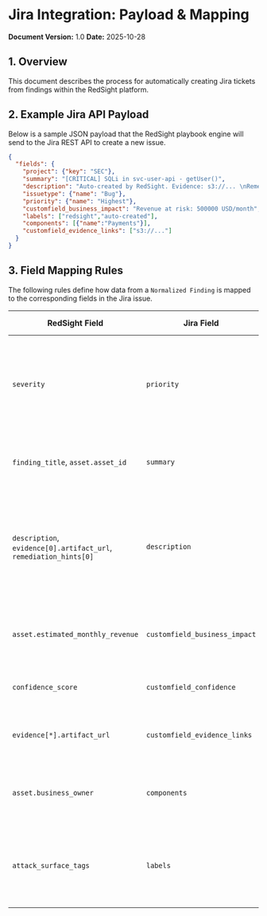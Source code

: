 # Jira Integration: Payload & Mapping

**Document Version:** 1.0
**Date:** 2025-10-28

## 1. Overview

This document describes the process for automatically creating Jira tickets from findings within the RedSight platform.

## 2. Example Jira API Payload

Below is a sample JSON payload that the RedSight playbook engine will send to the Jira REST API to create a new issue.

```json
{
  "fields": {
    "project": {"key": "SEC"},
    "summary": "[CRITICAL] SQLi in svc-user-api - getUser()",
    "description": "Auto-created by RedSight. Evidence: s3://... \nRemediation: Use parameterized queries. See attached snippet.",
    "issuetype": {"name": "Bug"},
    "priority": {"name": "Highest"},
    "customfield_business_impact": "Revenue at risk: 500000 USD/month",
    "labels": ["redsight","auto-created"],
    "components": [{"name":"Payments"}],
    "customfield_evidence_links": ["s3://..."]
  }
}
```

## 3. Field Mapping Rules

The following rules define how data from a `Normalized Finding` is mapped to the corresponding fields in the Jira issue.

| RedSight Field | Jira Field | Transformation Logic |
|---|---|---|
| `severity` | `priority` | A direct mapping based on severity level. <br> `CRITICAL` -> `Highest` <br> `HIGH` -> `High` <br> `MEDIUM` -> `Medium` <br> `LOW` -> `Low` |
| `finding_title`, `asset.asset_id` | `summary` | Concatenate to create a descriptive title: `"[<severity>] <title> in <asset_id>"` |
| `description`, `evidence[0].artifact_url`, `remediation_hints[0]` | `description` | A formatted string combining the finding description, a link to the primary evidence, and the top remediation hint. |
| `asset.estimated_monthly_revenue` | `customfield_business_impact` | Directly map the estimated revenue to a custom Jira field to quantify business risk. |
| `confidence_score` | `customfield_confidence` | Directly map the calculated confidence score. |
| `evidence[*].artifact_url` | `customfield_evidence_links` | Aggregate all evidence URLs into a custom field for easy access. |
| `asset.business_owner` | `components` | Map the asset's business owner to a Jira component for correct team assignment. |
| `attack_surface_tags` | `labels` | Append any relevant tags as labels, in addition to standard labels like `"redsight"` and `"auto-created"`. |
